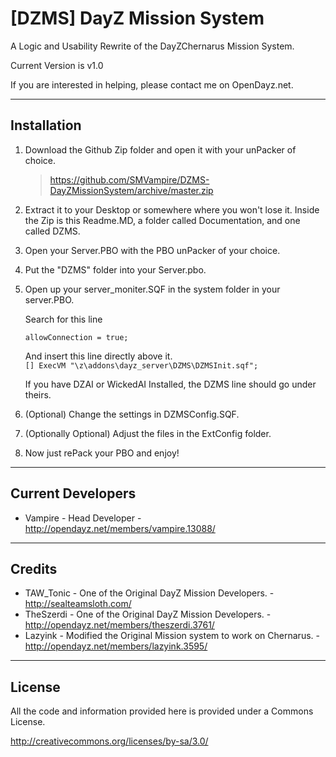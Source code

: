 **[DZMS] DayZ Mission System**
================

A Logic and Usability Rewrite of the DayZChernarus Mission System.

Current Version is v1.0

If you are interested in helping, please contact me on OpenDayz.net.

--------------------------
Installation
--------------------------
1.	Download the Github Zip folder and open it with your unPacker of choice.

	> https://github.com/SMVampire/DZMS-DayZMissionSystem/archive/master.zip
	
2.	Extract it to your Desktop or somewhere where you won't lose it.
	Inside the Zip is this Readme.MD, a folder called Documentation, and one called DZMS.
	
3.	Open your Server.PBO with the PBO unPacker of your choice.

4.	Put the "DZMS" folder into your Server.pbo.

5.	Open up your server_moniter.SQF in the system folder in your server.PBO.

	Search for this line
	
	```allowConnection = true;```
	
	And insert this line directly above it.<br />
	```[] ExecVM "\z\addons\dayz_server\DZMS\DZMSInit.sqf";```
	
	If you have DZAI or WickedAI Installed, the DZMS line should go under theirs.
	
6.	(Optional) Change the settings in DZMSConfig.SQF.

7.	(Optionally Optional) Adjust the files in the ExtConfig folder.
	
8.	Now just rePack your PBO and enjoy!

--------------------------
Current Developers
--------------------------
* Vampire - Head Developer - http://opendayz.net/members/vampire.13088/

--------------------------
Credits
--------------------------
* TAW_Tonic - One of the Original DayZ Mission Developers. - http://sealteamsloth.com/
* TheSzerdi - One of the Original DayZ Mission Developers. - http://opendayz.net/members/theszerdi.3761/
* Lazyink - Modified the Original Mission system to work on Chernarus. - http://opendayz.net/members/lazyink.3595/

--------------------------
License
--------------------------
All the code and information provided here is provided under a Commons License.

http://creativecommons.org/licenses/by-sa/3.0/
